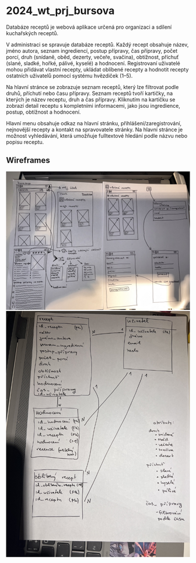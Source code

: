 # 2024_wt_prj_bursova
Databáze receptů je webová aplikace určená pro organizaci a sdílení kuchařských receptů.

V administraci se spravuje databáze receptů. Každý recept obsahuje název, jméno autora, seznam ingrediencí, postup přípravy, čas přípravy, počet porcí, druh (snídaně, oběd, dezerty, večeře, svačina), obtížnost, příchuť (slané, sladké, hořké, pálivé, kyselé) a hodnocení. Registrovaní uživatelé mohou přidávat vlastní recepty, ukládat oblíbené recepty a hodnotit recepty ostatních uživatelů pomocí systému hvězdiček (1–5).

Na hlavní stránce se zobrazuje seznam receptů, který lze filtrovat podle druhů, příchutí nebo času přípravy. Seznam receptů tvoří kartičky, na kterých je název receptu, druh a čas přípravy. Kliknutím na kartičku se zobrazí detail receptu s kompletními informacemi, jako jsou ingredience, postup, obtížnost a hodnocení.

Hlavní menu obsahuje odkaz na hlavní stránku, přihlášení/zaregistrování, nejnovější recepty a kontakt na spravovatele stránky. Na hlavní stránce je možnost vyhledávání, která umožňuje fulltextové hledání podle názvu nebo popisu receptu. 


 ## Wireframes

![Wireframe](IMG_1303.jpeg)
![Schema](IMG_1477.jpeg)
